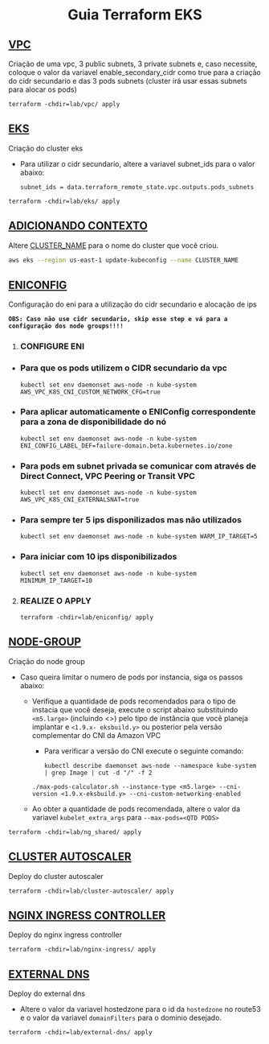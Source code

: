 <h1 align="center">Guia Terraform EKS </h1>

## **<u>VPC</u>**

<p>Criação de uma vpc, 3 public subnets, 3 private subnets e, caso necessite, coloque o valor da variavel enable_secondary_cidr como true para a criação do cidr secundario e das 3 pods subnets (cluster irá usar essas subnets para alocar os pods)</p>

 ```
terraform -chdir=lab/vpc/ apply
 ```

## **<u>EKS</u>**

<p>Criação do cluster eks</p>

- Para utilizar o cidr secundario, altere a variavel subnet_ids para o valor abaixo:

      subnet_ids = data.terraform_remote_state.vpc.outputs.pods_subnets

 ```
terraform -chdir=lab/eks/ apply
 ```

## **<u>ADICIONANDO CONTEXTO</u>**

<p> Altere <u>CLUSTER_NAME</u> para o nome do cluster que você criou.

```bash
aws eks --region us-east-1 update-kubeconfig --name CLUSTER_NAME
```

## **<u>ENICONFIG</u>**

<p>Configuração do eni para a utilização do cidr secundario e alocação de ips</p>

**`OBS: Caso não use cidr secundario, skip esse step e vá para a configuração dos node groups!!!!`**

1. ### **CONFIGURE ENI**

  - ### Para que os pods utilizem o CIDR secundario da vpc
  
        kubectl set env daemonset aws-node -n kube-system AWS_VPC_K8S_CNI_CUSTOM_NETWORK_CFG=true

  - ### Para aplicar automaticamente o ENIConfig correspondente para a zona de disponibilidade do nó

        kubectl set env daemonset aws-node -n kube-system ENI_CONFIG_LABEL_DEF=failure-domain.beta.kubernetes.io/zone

  - ### Para pods em subnet privada se comunicar com através de Direct Connect, VPC Peering or Transit VPC

        kubectl set env daemonset aws-node -n kube-system AWS_VPC_K8S_CNI_EXTERNALSNAT=true

  - ### Para sempre ter 5 ips disponilizados mas não utilizados

        kubectl set env daemonset aws-node -n kube-system WARM_IP_TARGET=5

  - ### Para iniciar com 10 ips disponibilizados

        kubectl set env daemonset aws-node -n kube-system MINIMUM_IP_TARGET=10

2. ### **REALIZE O APPLY**

     ```
    terraform -chdir=lab/eniconfig/ apply
     ```

## **<u>NODE-GROUP</u>**

<p>Criação do node group</p>

- Caso queira limitar o numero de pods por instancia, siga os passos abaixo:

  - Verifique a quantidade de pods recomendados para o tipo de instacia que você deseja, execute o script abaixo substituindo `<m5.large>` (incluindo <>) pelo tipo de   instância que você planeja implantar e `<1.9.x- eksbuild.y>` ou posterior pela versão complementar do CNI da Amazon VPC

    - Para verificar a versão do CNI execute o seguinte comando:

         ```
        kubectl describe daemonset aws-node --namespace kube-system | grep Image | cut -d "/" -f 2
         ```

     ```
     ./max-pods-calculator.sh --instance-type <m5.large> --cni-version <1.9.x-eksbuild.y> --cni-custom-networking-enabled
      ```

  - Ao obter a quantidade de pods recomendada, altere o valor da variavel `kubelet_extra_args` para `--max-pods=<QTD PODS>`

 ```
terraform -chdir=lab/ng_shared/ apply
 ```

## **<u>CLUSTER AUTOSCALER</u>**

<p>Deploy do cluster autoscaler</p>

 ```
terraform -chdir=lab/cluster-autoscaler/ apply
 ```

## **<u>NGINX INGRESS CONTROLLER</u>**

<p>Deploy do nginx ingress controller</p>

 ```
terraform -chdir=lab/nginx-ingress/ apply
 ```

## **<u>EXTERNAL DNS</u>**

<p>Deploy do external dns</p>

- Altere o valor da variavel hostedzone para o id da `hostedzone` no route53 e o valor da variavel `domainFilters` para o dominio desejado.

 ```
 terraform -chdir=lab/external-dns/ apply
 ```
